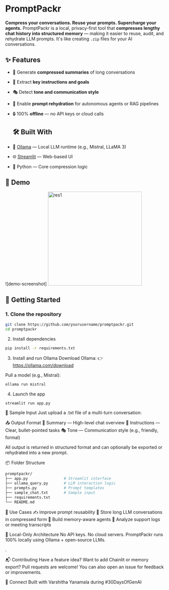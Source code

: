 # PromptPackr
**Compress your conversations. Reuse your prompts. Supercharge your agents.**  PromptPackr is a local, privacy-first tool that **compresses lengthy chat history into structured memory** — making it easier to reuse, audit, and rehydrate LLM prompts.   It's like creating `.zip` files for your AI conversations.

## ✨ Features
- 🔹 Generate **compressed summaries** of long conversations
- 🧾 Extract **key instructions and goals**
- 🎭 Detect **tone and communication style**
- 🧠 Enable **prompt rehydration** for autonomous agents or RAG pipelines
- 🔒 100% **offline** — no API keys or cloud calls

  ## 🛠 Built With
- 🦙 [Ollama](https://ollama.com/) — Local LLM runtime (e.g., Mistral, LLaMA 3)
- 🌐 [Streamlit](https://streamlit.io/) — Web-based UI
- 🐍 Python — Core compression logic

## 📸 Demo
![demo-screenshot]
<img width="298" alt="res1" src="https://github.com/user-attachments/assets/d790bcf7-92cc-4967-a939-81ba37d29db0" />

## 🚀 Getting Started

### 1. Clone the repository

```bash
git clone https://github.com/yourusername/promptpackr.git
cd promptpackr
```

2. Install dependencies
```bash
pip install -r requirements.txt
```

3. Install and run Ollama
Download Ollama:
👉 https://ollama.com/download

Pull a model (e.g., Mistral):
```bash
ollama run mistral
```

4. Launch the app
```bash
streamlit run app.py
```

🧪 Sample Input
Just upload a .txt file of a multi-turn conversation:

📤 Output Format
🔹 Summary — High-level chat overview
🧾 Instructions — Clear, bullet-pointed tasks
🎭 Tone — Communication style (e.g., friendly, formal)

All output is returned in structured format and can optionally be exported or rehydrated into a new prompt.

📦 Folder Structure
```bash
promptpackr/
├── app.py                # Streamlit interface
├── ollama_query.py       # LLM interaction logic
├── prompts.py            # Prompt templates
├── sample_chat.txt       # Sample input
├── requirements.txt
└── README.md
```
🧠 Use Cases
✍️ Improve prompt reusability
🤖 Store long LLM conversations in compressed form
💬 Build memory-aware agents
🧪 Analyze support logs or meeting transcripts

🔐 Local-Only Architecture
No API keys. No cloud servers.
PromptPackr runs 100% locally using Ollama + open-source LLMs.

.

📬 Contributing
Have a feature idea? Want to add Chainlit or memory export?
Pull requests are welcome! You can also open an issue for feedback or improvements.

🔗 Connect
Built with Varshitha Yanamala during #30DaysOfGenAI






